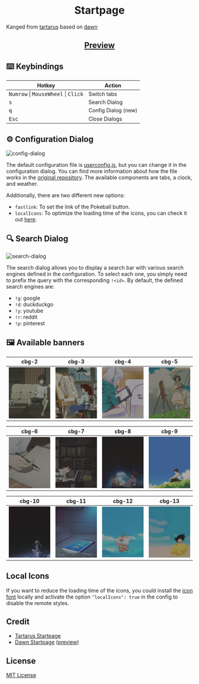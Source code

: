 <h1 style="text-align: center">Startpage</h1>

Kanged from [tartarus](https://github.com/AllJavi/tartarus-startpage) based on [dawn](https://github.com/b-coimbra/dawn)

<h2 style="text-align: center"><a href="https://anubisnekhet.github.io/startpage/index.html">Preview</a></h2>

## ⌨️ Keybindings

| Hotkey                                                         | Action              |
| -------------------------------------------------------------- | ------------------- |
| <kbd>Numrow</kbd> \| <kbd>MouseWheel</kbd> \| <kbd>Click</kbd> | Switch tabs         |
| <kbd>s</kbd>                                                   | Search Dialog       |
| <kbd>q</kbd>                                                   | Config Dialog (new) |
| <kbd>Esc</kbd>                                                 | Close Dialogs       |

## ⚙️ Configuration Dialog

![config-dialog](https://github.com/AllJavi/tartarus-startpage/assets/49349604/3b42c650-b5bb-4a7d-a358-cfa5a8915966)

The default configuration file is [userconfig.js](userconfig.js), but you can change it in the configuration dialog. You can find more information about how the file works in the [original repository](https://github.com/b-coimbra/dawn). The available components are tabs, a clock, and weather.

Additionally, there are two different new options:

- `fastlink`: To set the link of the Pokeball button.
- `localIcons`: To optimize the loading time of the icons, you can check it out [here](#local-icons).

## 🔍 Search Dialog

![search-dialog](https://github.com/AllJavi/tartarus-startpage/assets/49349604/3f76323d-88c4-41b6-b93d-e4cceb1780b7)

The search dialog allows you to display a search bar with various search engines defined in the configuration. To select each one, you simply need to prefix the query with the corresponding `!<id>`.
By default, the defined search engines are:

- `!g`: google
- `!d`: duckduckgo
- `!y`: youtube
- `!r`: reddit
- `!p`: pinterest

## 🖼 Available banners

| cbg-2                                           | cbg-3                                           | cbg-4                                           | cbg-5                                           |
| ----------------------------------------------- | ----------------------------------------------- | ----------------------------------------------- | ----------------------------------------------- |
| <img src="src/img/banners/cbg-2.gif" width=175> | <img src="src/img/banners/cbg-3.gif" width=175> | <img src="src/img/banners/cbg-4.gif" width=175> | <img src="src/img/banners/cbg-5.gif" width=175> |

| cbg-6                                           | cbg-7                                           | cbg-8                                           | cbg-9                                           |
| ----------------------------------------------- | ----------------------------------------------- | ----------------------------------------------- | ----------------------------------------------- |
| <img src="src/img/banners/cbg-6.gif" width=175> | <img src="src/img/banners/cbg-7.gif" width=175> | <img src="src/img/banners/cbg-8.gif" width=175> | <img src="src/img/banners/cbg-9.gif" width=175> |

| cbg-10                                           | cbg-11                                           | cbg-12                                           | cbg-13                                           |
| ------------------------------------------------ | ------------------------------------------------ | ------------------------------------------------ | ------------------------------------------------ |
| <img src="src/img/banners/cbg-10.gif" width=175> | <img src="src/img/banners/cbg-11.gif" width=175> | <img src="src/img/banners/cbg-12.gif" width=175> | <img src="src/img/banners/cbg-13.gif" width=175> |

## Local Icons

If you want to reduce the loading time of the icons, you could install the [icon font](https://github.com/AllJavi/tartarus-startpage/tree/master/src/fonts) locally and activate the option `"localIcons": true` in the config to disable the remote styles.

## Credit

- [Tartarus Startpage](https://github.com/AllJavi/tartarus-startpage)
- [Dawn Startpage](https://github.com/b-coimbra/dawn) ([preview](https://startpage.metaphoric.dev/))

## License

[MIT License](./LICENSE)
